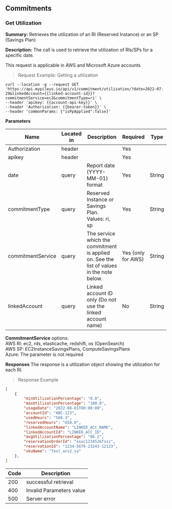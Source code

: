 ## Commitments 
### Get Utilization 

**Summary:** Retrieves the utilization of an RI (Reserved Instance) or an SP (Savings Plan)

**Description:** The call is used to retrieve the utilization of RIs/SPs for a specific date.

<aside class="notice">
This request is applicable in AWS and Microsoft Azure accounts
</aside>

> Request Example: Getting a utilization


```shell
curl --location -g --request GET 'https://api.mypileus.io/api/v1/commitment/utilization/?date=2022-07-29&linkedAccount={{linked-account-id}}?commitmentService=ec2&commitmentType=ri' \
--header 'apikey: {{account-api-key}}' \
--header 'Authorization: {{bearer-token}}' \
--header 'commonParams: {"isPpApplied":false}'
```

**Parameters**

| Name | Located in | Description | Required | Type |
| ---- | ---------- | ----------- | -------- | ---- |
| Authorization | header |  | Yes |  |
| apikey | header |  | Yes |  |
| date | query | Report date (YYYY-MM-01) format | Yes | String |
| commitmentType | query | Reserved Instance or Savings Plan. Values: ri, sp | Yes | String |
| commitmentService | query | The service which the commitment is applied on. See the list of values in the note below. | Yes (only for AWS) | String |
| linkedAccount | query | Linked account ID only (Do not use the linked account name) | No | String |

<aside class="notice">
<b>CommitmentService</b> options:</br>
AWS RI: ec2, rds, elasticache, redshift, os (OpenSearch) </br>
AWS SP: EC2InstanceSavingsPlans, ComputeSavingsPlans</br>
Azure: The parameter is not required
</aside>

**Responses**
The response is a utilization object showing the utilization for each RI. 

> Response Example 

```json
[
    {
        "minUtilizationPercentage": "0.0",
        "maxUtilizationPercentage": "100.0",
        "usageDate": "2022-08-01T00:00:00",
        "accountId": "ABC-123",
        "usedHours": "560.3",
        "reservedHours": "650.0",
        "linkedAccountName": "LINKED_ACC_NAME",
        "linkedAccountId": "LINKED_ACC_ID",
        "avgUtilizationPercentage": "86.2",
        "reservationOrderId": "asxc1234526fssz",
        "reservationId": "1234-5676-23243-12123",
        "skuName": "Test_acv2_sa"
    },
]
```

| Code | Description |
| ---- | ----------- |
| 200 | successful retrieval |
| 400 | Invalid Parameters value |
| 500 | Server error |
